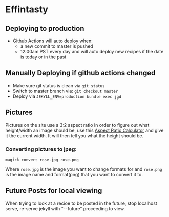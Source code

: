 # Effintasty

## Deploying to production
- Github Actions will auto deploy when:
  - a new commit to master is pushed
  - 12:00am PST every day and will auto deploy new recipes if the date is today or in the past


## Manually Deploying if github actions changed
- Make sure git status is clean via `git status`
- Switch to master branch via: `git checkout master`
- Deploy via `JEKYLL_ENV=production bundle exec jgd`

## Pictures
Pictures on the site use a 3:2 aspect ratio
In order to figure out what height/width an image should be, use this [Aspect Ratio Calculator](https://calculateaspectratio.com/) and give it the current width. It will then tell you what the height should be.

### Converting pictures to jpeg:
`magick convert rose.jpg rose.png`

Where `rose.jpg` is the image you want to change formats for
and `rose.png` is the image name and format(png) that you want to convert it to.

## Future Posts for local viewing
When trying to look at a recioe to be posted in the future, stop localhost serve, re-serve jekyll with "--future" proceeding to view. 